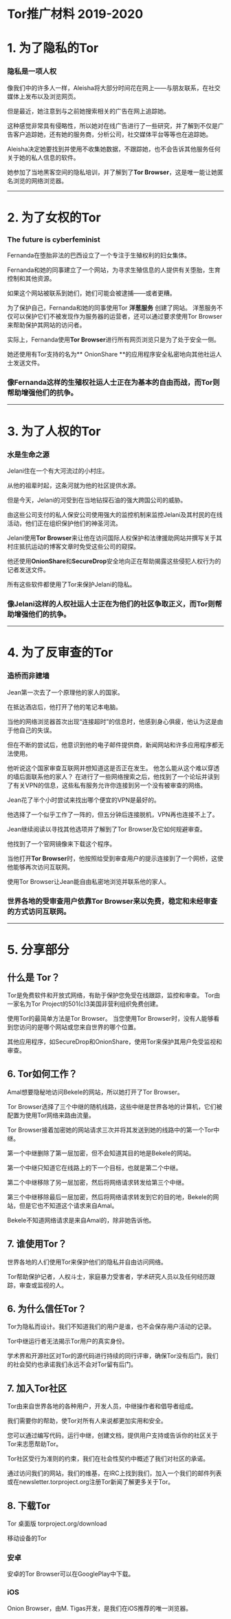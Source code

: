 # Tor推广材料 2019-2020

# 1. 为了隐私的Tor

### 隐私是一项人权

像我们中的许多人一样，Aleisha将大部分时间花在网上——与朋友联系，在社交媒体上发布以及浏览网页。

但是最近，她注意到与之前她搜索相关的广告在网上追踪她。

这种感觉非常具有侵略性，所以她对在线广告进行了一些研究，并了解到不仅是广告客户追踪她，还有她的服务商，分析公司，社交媒体平台等等也在追踪她。

Aleisha决定她要找到并使用不收集她数据，不跟踪她，也不会告诉其他服务任何关于她的私人信息的软件。

她参加了当地黑客空间的隐私培训，并了解到了**Tor Browser**，这是唯一能让她匿名浏览的网络浏览器。

---

# 2. 为了女权的Tor

### The future is cyberfeminist

Fernanda在堕胎非法的巴西设立了一个专注于生殖权利的妇女集体。

Fernanda和她的同事建立了一个网站，为寻求生殖信息的人提供有关堕胎，生育控制和其他资源。

如果这个网站被联系到她们，她们可能会被逮捕——或者更糟。

为了保护自己，Fernanda和她的同事使用Tor **洋葱服务** 创建了网站。 洋葱服务不仅可以保护它们不被发现作为服务器的运营者，还可以通过要求使用Tor Browser来帮助保护其网站的访问者。

实际上，Fernanda使用**Tor Browser**进行所有网页浏览只是为了处于安全一侧。

她还使用有Tor支持的名为** OnionShare **的应用程序安全私密地向其他社运人士发送文件。

### 像Fernanda这样的生殖权社运人士正在为基本的自由而战，而Tor则帮助增强他们的抗争。

---

# 3. 为了人权的Tor

### 水是生命之源

Jelani住在一个有大河流过的小村庄。

从他的祖辈时起，这条河就为他的社区提供水源。

但是今天，Jelani的河受到在当地钻探石油的强大跨国公司的威胁。

由这些公司支付的私人保安公司使用强大的监控机制来监控Jelani及其村民的在线活动，他们正在组织保护他们的神圣河流。

Jelani使用**Tor Browser**来让他在访问国际人权保护和法律援助网站并撰写关于其村庄抵抗运动的博客文章时免受这些公司的窥探。

他还使用**OnionShare**和**SecureDrop**安全地向正在帮助揭露这些侵犯人权行为的记者发送文件。

所有这些软件都使用了Tor来保护Jelani的隐私。

### 像Jelani这样的人权社运人士正在为他们的社区争取正义，而Tor则帮助增强他们的抗争。

---

# 4. 为了反审查的Tor

### 造桥而非建墙

Jean第一次去了一个原理他的家人的国家。

在抵达酒店后，他打开了他的笔记本电脑。

当他的网络浏览器首次出现“连接超时”的信息时，他感到身心俱疲，他认为这是由于他自己的失误。

但在不断的尝试后，他意识到他的电子邮件提供商，新闻网站和许多应用程序都无法使用。

他听说这个国家审查互联网并想知道这是否正在发生。
他怎么能从这个难以穿透的墙后面联系他的家人？
在进行了一些网络搜索之后，他找到了一个论坛并读到了有关VPN的信息，这些私有服务允许你连接到另一个没有被审查的网络。

Jean花了半个小时尝试来找出哪个便宜的VPN是最好的。

他选择了一个似乎工作了一阵的，但五分钟后连接脱机，VPN再也连接不上了。

Jean继续阅读以寻找其他选项并了解到了Tor Browser及它如何规避审查。

他找到了一个官网镜像来下载这个程序。

当他打开**Tor Browser**时，他按照给受到审查用户的提示连接到了一个网桥，这使他能够再次访问互联网。

使用Tor Browser让Jean能自由私密地浏览并联系他的家人。

### 世界各地的受审查用户依靠Tor Browser来以免费，稳定和未经审查的方式访问互联网。

---

# 5. 分享部分

## 什么是 Tor？

Tor是免费软件和开放式网络，有助于保护您免受在线跟踪，监控和审查。
Tor由一家名为Tor Project的501(c)3美国非营利组织免费创建。

使用Tor的最简单方法是Tor Browser。
当您使用Tor Browser时，没有人能够看到您访问的是哪个网站或您来自世界的哪个位置。

其他应用程序，如SecureDrop和OnionShare，使用Tor来保护其用户免受监视和审查。


## 6. Tor如何工作？

Amal想要隐秘地访问Bekele的网站，所以她打开了Tor Browser。

Tor Browser选择了三个中继的随机线路，这些中继是世界各地的计算机，它们被配置为使用Tor网络来路由流量。

Tor Browser接着加密她的网站请求三次并将其发送到她的线路中的第一个Tor中继。

第一个中继删除了第一层加密，但不会知道其目的地是Bekele的网站。

第一个中继只知道它在线路上的下一个目标，也就是第二个中继。

第二个中继移除了另一层加密，然后将网络请求转发给第三个中继。

第三个中继移除最后一层加密，然后将网络请求转发到它的目的地，Bekele的网站，但是它也不知道这个请求来自Amal。

Bekele不知道网络请求是来自Amal的，除非她告诉他。

## 7. 谁使用Tor？

世界各地的人们使用Tor来保护他们的隐私并自由访问网络。

Tor帮助保护记者，人权斗士，家庭暴力受害者，学术研究人员以及任何经历跟踪，审查或监视的人。

## 6. 为什么信任Tor？

Tor为隐私而设计。我们不知道我们的用户是谁，也不会保存用户活动的记录。

Tor中继运行者无法揭示Tor用户的真实身份。

学术界和开源社区对Tor的源代码进行持续的同行评审，确保Tor没有后门，我们的社会契约也承诺我们永远不会对Tor留有后门。

## 7. 加入Tor社区

Tor由来自世界各地的各种用户，开发人员，中继操作者和倡导者组成。

我们需要你的帮助，使Tor对所有人来说都更加实用和安全。

您可以通过编写代码，运行中继，创建文档，提供用户支持或告诉你的社区关于Tor来志愿帮助Tor。

Tor社区受行为准则的约束，我们在社会性契约中概述了我们对社区的承诺。

通过访问我们的网站，我们的维基，在IRC上找到我们，加入一个我们的邮件列表或在newsletter.torproject.org注册Tor新闻了解更多关于Tor。


## 8. 下载Tor

Tor 桌面版
torproject.org/download

移动设备的Tor
### 安卓
安卓的Tor Browser可以在GooglePlay中下载。

### iOS
Onion Browser，由M. Tigas开发，是我们在iOS推荐的唯一浏览器。

